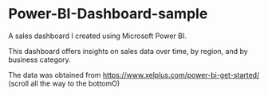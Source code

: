 # Power-BI-Dashboard-sample
A sales dashboard I created using Microsoft Power BI.

This dashboard offers insights on sales data over time, by region, and by business category.

The data was obtained from https://www.xelplus.com/power-bi-get-started/ (scroll all the way to the bottomO)

